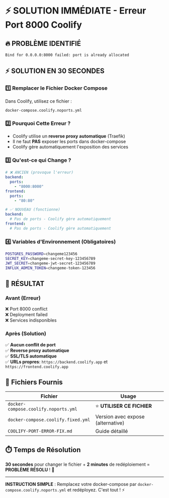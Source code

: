 # ⚡ SOLUTION IMMÉDIATE - Erreur Port 8000 Coolify

## 🔥 **PROBLÈME IDENTIFIÉ**
```
Bind for 0.0.0.0:8000 failed: port is already allocated
```

## ⚡ **SOLUTION EN 30 SECONDES**

### 1️⃣ **Remplacer le Fichier Docker Compose**
Dans Coolify, utilisez ce fichier :
```
docker-compose.coolify.noports.yml
```

### 2️⃣ **Pourquoi Cette Erreur ?**
- Coolify utilise un **reverse proxy automatique** (Traefik)
- Il ne faut **PAS** exposer les ports dans docker-compose
- Coolify gère automatiquement l'exposition des services

### 3️⃣ **Qu'est-ce qui Change ?**
```yaml
# ❌ ANCIEN (provoque l'erreur)
backend:
  ports:
    - "8000:8000"
frontend:
  ports:
    - "80:80"

# ✅ NOUVEAU (fonctionne)
backend:
  # Pas de ports - Coolify gère automatiquement
frontend:
  # Pas de ports - Coolify gère automatiquement
```

### 4️⃣ **Variables d'Environnement (Obligatoires)**
```bash
POSTGRES_PASSWORD=changeme123456
SECRET_KEY=changeme-secret-key-123456789
JWT_SECRET=changeme-jwt-secret-123456789
INFLUX_ADMIN_TOKEN=changeme-token-123456
```

## 🚀 **RÉSULTAT**

### Avant (Erreur)
❌ Port 8000 conflict  
❌ Deployment failed  
❌ Services indisponibles  

### Après (Solution)
✅ **Aucun conflit de port**  
✅ **Reverse proxy automatique**  
✅ **SSL/TLS automatique**  
✅ **URLs propres**: `https://backend.coolify.app` et `https://frontend.coolify.app`

## 📂 **Fichiers Fournis**

| Fichier | Usage |
|---------|-------|
| `docker-compose.coolify.noports.yml` | ⭐ **UTILISER CE FICHIER** |
| `docker-compose.coolify.fixed.yml` | Version avec expose (alternative) |
| `COOLIFY-PORT-ERROR-FIX.md` | Guide détaillé |

## ⏱️ **Temps de Résolution**
**30 secondes** pour changer le fichier + **2 minutes** de redéploiement = **PROBLÈME RÉSOLU** ! 🎉

---

**INSTRUCTION SIMPLE** : Remplacez votre docker-compose par `docker-compose.coolify.noports.yml` et redéployez. C'est tout ! ⚡